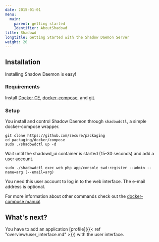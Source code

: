 ```yaml
---
date: 2015-01-01
menu:
  main:
    parent: getting started
    Identifier: AboutShadowd
title: Shadowd
longtitle: Getting Started with the Shadow Daemon Server
weight: 20
---
```


## Installation

Installing Shadow Daemon is easy!

### Requirements

Install [Docker CE](https://docs.docker.com/install/), [docker-compose](https://docs.docker.com/compose/install/), and [git](https://git-scm.com/).

### Setup

You install and control Shadow Daemon through `shadowdctl`, a simple docker-compose wrapper.

    git clone https://github.com/zecure/packaging
    cd packaging/docker/compose
    sudo ./shadowdctl up -d

Wait until the shadowd_ui container is started (15-30 seconds) and add a user account.

    sudo ./shadowdctl exec web php app/console swd:register --admin --name=arg (--email=arg)

You need this user account to log in to the web interface.
The e-mail address is optional.

For more information about other commands check out the [docker-compose manual](https://docs.docker.com/compose/).

## What's next?

You have to add an application [profile]({{< ref "overview/user_interface.md" >}}) with the user interface.
